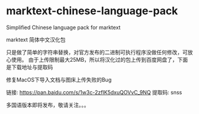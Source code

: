 # marktext-chinese-language-pack
Simplified Chinese language pack for marktext

marktext 简体中文汉化包


只是做了简单的字符串替换，对官方发布的二进制可执行程序没做任何修改，可放心使用。
由于上传限制最大25MB，所以将汉化过的包上传到百度网盘了，下面是下载地址与提取码

修复MacOS下导入文档与图床上传失败的Bug

链接: https://pan.baidu.com/s/1w3c-2zfIK5dxuQOVvC_9NQ 提取码: snss 

多国语版本即将发布，敬请关注。。。
